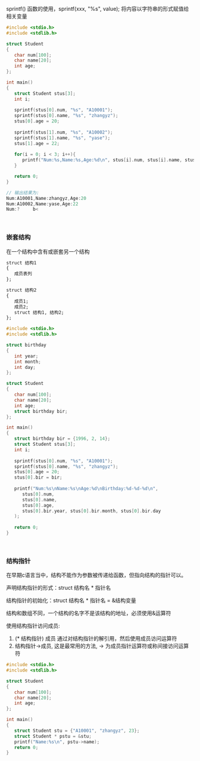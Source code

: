 
sprintf() 函数的使用，sprintf(xxx, "%s", value); 将内容以字符串的形式赋值给相关变量

```c
#include <stdio.h>
#include <stdlib.h>

struct Student
{
   char num[100];
   char name[20];
   int age;
};

int main()
{
   struct Student stus[3];
   int i;
   
   sprintf(stus[0].num, "%s", "A10001");
   sprintf(stus[0].name, "%s", "zhangyz");
   stus[0].age = 20;
   
   sprintf(stus[1].num, "%s", "A10002");
   sprintf(stus[1].name, "%s", "yase");
   stus[1].age = 22;
   
   for(i = 0; i < 3; i++){
      printf("Num:%s,Name:%s,Age:%d\n", stus[i].num, stus[i].name, stus[i].age);
   }

   return 0;
}

// 输出结果为:
Num:A10001,Name:zhangyz,Age:20
Num:A10002,Name:yase,Age:22
Num:?     b<
```

<br/>

### 嵌套结构

在一个结构中含有或嵌套另一个结构

```txt
struct 结构1
{
   成员表列
};

struct 结构2
{
   成员1;
   成员2;
   struct 结构1, 结构2;
};
```

```c
#include <stdio.h>
#include <stdlib.h>

struct birthday
{
   int year;
   int month;
   int day;
};

struct Student
{
   char num[100];
   char name[20];
   int age;
   struct birthday bir;
};

int main()
{
   struct birthday bir = {1996, 2, 14};
   struct Student stus[3];
   int i;
   
   sprintf(stus[0].num, "%s", "A10001");
   sprintf(stus[0].name, "%s", "zhangyz");
   stus[0].age = 20;
   stus[0].bir = bir;
   
   printf("Num:%s\nName:%s\nAge:%d\nBirthday:%d-%d-%d\n", 
      stus[0].num, 
      stus[0].name, 
      stus[0].age, 
      stus[0].bir.year, stus[0].bir.month, stus[0].bir.day
   );
   
   return 0;
}
```

<br/>

### 结构指针

在早期c语言当中，结构不能作为参数被传递给函数，但指向结构的指针可以。

声明结构指针的形式：struct 结构名 * 指针名

结构指针的初始化：struct 结构名 * 指针名 = &结构变量

结构和数组不同，一个结构的名字不是该结构的地址，必须使用&运算符

使用结构指针访问成员:
1) (* 结构指针) 成员 通过对结构指针的解引用，然后使用成员访问运算符
2) 结构指针->成员, 这是最常用的方法, -> 为成员指针运算符或称间接访问运算符

```c
#include <stdio.h>
#include <stdlib.h>

struct Student
{
   char num[100];
   char name[20];
   int age;
};

int main()
{
   struct Student stu = {"A10001", "zhangyz", 23};
   struct Student * pstu = &stu;
   printf("Name:%s\n", pstu->name);
   return 0;
}
```
